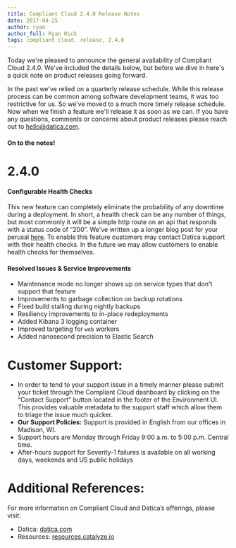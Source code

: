 ```yaml
---
title: Compliant Cloud 2.4.0 Release Notes
date: 2017-04-25
author: ryan
author_full: Ryan Rich
tags: compliant cloud, release, 2.4.0
---
```

<div class="callout">
<p>Today we're pleased to announce the general availability of Compliant Cloud 2.4.0. We've included the details below, but before we dive in here's a quick note on product releases going forward.</p>

<p>In the past we've relied on a quarterly release schedule. While this release process can be common among software development teams, it was too restrictive for us. So we've moved to a much more timely release schedule. Now when we finish a feature we'll release it as soon as we can. If you have any questions, comments or concerns about product releases please reach out to <a href="mailto:hello@datica.com">hello@datica.com</a>.</p>
</div>

#### On to the notes!

# 2.4.0

#### Configurable Health Checks
This new feature can completely eliminate the probability of any downtime during a deployment. In short, a health check can be any number of things, but most commonly it will be a simple http route on an api that responds with a status code of “200”. We've written up a longer blog post for your perusal [here](//engineering.datica.com/Health-Checks.html). To enable this feature customers may contact Datica support with their health checks. In the future we may allow customers to enable health checks for themselves.

#### Resolved Issues & Service Improvements
- Maintenance mode no longer shows up on service types that don't support that feature
- Improvements to garbage collection on backup rotations
- Fixed build stalling during nightly backups
- Resiliency improvements to in-place redeployments
- Added Kibana 3 logging container
- Improved targeting for `web` workers
- Added nanosecond precision to Elastic Search

# Customer Support:
- In order to tend to your support issue in a timely manner please submit your ticket through the Compliant Cloud dashboard by clicking on the “Contact Support” button located in the footer of the Environment UI. This provides valuable metadata to the support staff which allow them to triage the issue much quicker.
- **Our Support Policies:** Support is provided in English from our offices in Madison, WI.
- Support hours are Monday through Friday 9:00 a.m. to 5:00 p.m. Central time.
- After-hours support for Severity-1 failures is available on all working days, weekends and US public holidays

# Additional References:
For more information on Compliant Cloud and Datica’s offerings, please visit:

- Datica: [datica.com](//datica.com)
- Resources: [resources.catalyze.io](//resources.catalyze.io)
